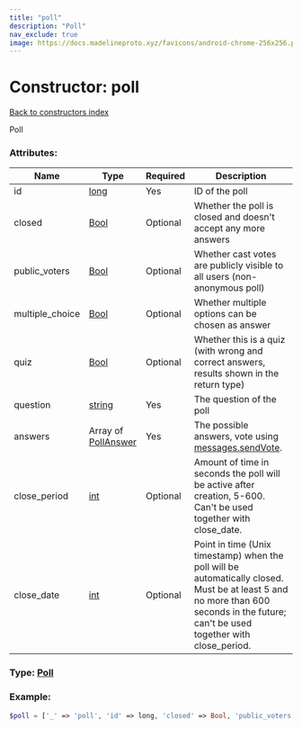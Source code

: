 ```yaml
---
title: "poll"
description: "Poll"
nav_exclude: true
image: https://docs.madelineproto.xyz/favicons/android-chrome-256x256.png
---
```

# Constructor: poll  
[Back to constructors index](index.md)



Poll

### Attributes:

| Name     |    Type       | Required | Description |
|----------|---------------|----------|-------------|
|id|[long](../types/long.md) | Yes|ID of the poll|
|closed|[Bool](../types/Bool.md) | Optional|Whether the poll is closed and doesn't accept any more answers|
|public\_voters|[Bool](../types/Bool.md) | Optional|Whether cast votes are publicly visible to all users (non-anonymous poll)|
|multiple\_choice|[Bool](../types/Bool.md) | Optional|Whether multiple options can be chosen as answer|
|quiz|[Bool](../types/Bool.md) | Optional|Whether this is a quiz (with wrong and correct answers, results shown in the return type)|
|question|[string](../types/string.md) | Yes|The question of the poll|
|answers|Array of [PollAnswer](../types/PollAnswer.md) | Yes|The possible answers, vote using [messages.sendVote](../methods/messages.sendVote.md).|
|close\_period|[int](../types/int.md) | Optional|Amount of time in seconds the poll will be active after creation, 5-600. Can't be used together with close\_date.|
|close\_date|[int](../types/int.md) | Optional|Point in time (Unix timestamp) when the poll will be automatically closed. Must be at least 5 and no more than 600 seconds in the future; can't be used together with close\_period.|



### Type: [Poll](../types/Poll.md)


### Example:

```php
$poll = ['_' => 'poll', 'id' => long, 'closed' => Bool, 'public_voters' => Bool, 'multiple_choice' => Bool, 'quiz' => Bool, 'question' => 'string', 'answers' => [PollAnswer, PollAnswer], 'close_period' => int, 'close_date' => int];
```  
